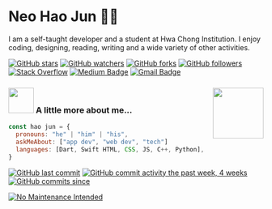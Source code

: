 # Neo Hao Jun 👨‍💻
I am a self-taught developer and a student at Hwa Chong Institution. I enjoy coding, designing, reading, writing and a wide variety of other activities.

[![GitHub stars](https://img.shields.io/github/stars/tterb/playmusic.svg?style=flat-square&label=Star)](https://github.com/N-HJ/MyBadges)
[![GitHub watchers](https://img.shields.io/github/watchers/tterb/playmusic.svg?style=flat-square&label=Watch)](https://github.com/N-HJ/MyBadges)
[![GitHub forks](https://img.shields.io/github/forks/tterb/playmusic.svg?style=flat-square&label=Fork)](https://github.com/N-HJ/MyBadges)
[![GitHub followers](https://img.shields.io/github/followers/tterb.svg?style=flat-square&label=Follow)](https://github.com/N-HJ/MyBadges)
[![Stack Overflow](https://img.shields.io/badge/-Stack%20Overflow-222222?style=flat-square&logo=stack-overflow&&link=https://stackoverflow.com/users/13538884/n-hj)](https://stackoverflow.com/users/13538884/n-hj?tab=profile)
[![Medium Badge](https://img.shields.io/badge/-@neohaojun-03a57a?style=flat-square&labelColor=000000&logo=Medium&link=https://medium.com/@neohaojun/)](https://medium.com/@neohaojun)
[![Gmail Badge](https://img.shields.io/badge/-neohaojun@gmail.com-c14438?style=flat-square&logo=Gmail&logoColor=white&link=mailto:neohaojun@gmail.com)](mailto:neohaojun@gmail.com)


### <img src="https://media.giphy.com/media/VgCDAzcKvsR6OM0uWg/giphy.gif" width="50"> <img align='right' src="https://media.giphy.com/media/M9gbBd9nbDrOTu1Mqx/giphy.gif" width="100"> A little more about me...

```javascript
const hao jun = {
  pronouns: "he" | "him" | "his",
  askMeAbout: ["app dev", "web dev", "tech"]
  languages: [Dart, Swift HTML, CSS, JS, C++, Python],
}
```
[![GitHub last commit](https://img.shields.io/github/last-commit/google/skia.svg?style=flat)](https://github.com/N-HJ/N-HJ)
[![GitHub commit activity the past week, 4 weeks](https://img.shields.io/github/commit-activity/y/eslint/eslint.svg?style=flat)](https://github.com/N-HJ/N-HJ)
[![GitHub commits since](https://img.shields.io/github/commits-since/tterb/playmusic/v1.2.0.svg)](https://github.com/N-HJ/N-HJ)

<!-- [![Open Source](https://badges.frapsoft.com/os/v1/open-source.svg?v=103)](https://opensource.org/) -->
[![No Maintenance Intended](http://unmaintained.tech/badge.svg)](http://unmaintained.tech/)

<!-- ### ![Github Stats](https://github-readme-stats.vercel.app/api?username=N-HJ&count_private=true&show_icons=true&theme=dark&include_all_commits=true&icon_color=ffffff)
### ![Top Languages](https://github-readme-stats.vercel.app/api/top-langs/?username=N-HJ) -->

<!--
**N-HJ/N-HJ** is a ✨ _special_ ✨ repository because its `README.md` (this file) appears on your GitHub profile.

Here are some ideas to get you started:

- 🔭 I’m currently working on ...
- 🌱 I’m currently learning ...
- 👯 I’m looking to collaborate on ...
- 🤔 I’m looking for help with ...
- 💬 Ask me about ...
- 📫 How to reach me: ...
- 😄 Pronouns: ...
- ⚡ Fun fact: ...
-->
